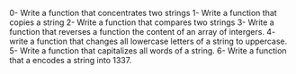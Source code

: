 0- Write a function that concentrates two strings
1- Write a function that copies a string
2- Write a function that compares two strings
3- Write a function that reverses a function the content of an array of intergers.
4- write a function that changes all lowercase letters of a string to uppercase.
5- Write a function that capitalizes all words of a string.
6- Write a function that a encodes a string into 1337.
